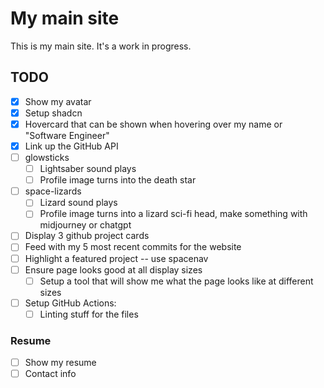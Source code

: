 # My main site

This is my main site. It's a work in progress.

## TODO

- [X] Show my avatar
- [X] Setup shadcn
- [X] Hovercard that can be shown when hovering over my name or "Software Engineer"
- [X] Link up the GitHub API
- [ ] glowsticks
  - [ ] Lightsaber sound plays
  - [ ] Profile image turns into the death star
- [ ] space-lizards
  - [ ] Lizard sound plays
  - [ ] Profile image turns into a lizard sci-fi head, make something with midjourney or chatgpt
- [ ] Display 3 github project cards
- [ ] Feed with my 5 most recent commits for the website
- [ ] Highlight a featured project -- use spacenav
- [ ] Ensure page looks good at all display sizes
  - [ ] Setup a tool that will show me what the page looks like at different sizes
- [ ] Setup GitHub Actions:
  - [ ] Linting stuff for the files

### Resume

- [ ] Show my resume
- [ ] Contact info
